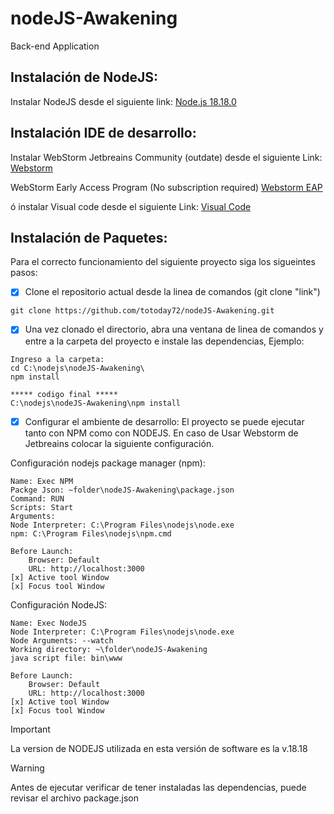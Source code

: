# nodeJS-Awakening
Back-end Application

## Instalación de NodeJS:

Instalar NodeJS desde el siguiente link:
<a href="https://nodejs.org/en/download/releases">Node.js 18.18.0</a>

## Instalación IDE de desarrollo:
Instalar WebStorm Jetbreains Community (outdate) desde el siguiente Link:
<a href="https://download.jetbrains.com/webstorm/WebStorm-2023.2.2.exe">Webstorm </a>

WebStorm Early Access Program (No subscription required)
<a href="https://www.jetbrains.com/webstorm/nextversion/">Webstorm EAP</a>

ó instalar Visual code desde el siguiente Link:
<a href="https://code.visualstudio.com/download">Visual Code</a>

## Instalación de Paquetes:
Para el correcto funcionamiento del siguiente proyecto siga los sigueintes pasos:

- [x] Clone el repositorio actual desde la linea de comandos (git clone "link")

```
git clone https://github.com/totoday72/nodeJS-Awakening.git
```

- [x] Una vez clonado el directorio, abra una ventana de linea de comandos y entre a la carpeta del proyecto e instale las dependencias,
Ejemplo: 
```
Ingreso a la carpeta:
cd C:\nodejs\nodeJS-Awakening\
npm install

***** codigo final *****
C:\nodejs\nodeJS-Awakening\npm install
```

- [x] Configurar el ambiente de desarrollo:
El proyecto se puede ejecutar tanto con NPM como con NODEJS. En caso de Usar Webstorm de Jetbreains colocar la siguiente 
configuración.

Configuración nodejs package manager (npm):
```
Name: Exec NPM
Packge Json: ~folder\nodeJS-Awakening\package.json
Command: RUN
Scripts: Start
Arguments:
Node Interpreter: C:\Program Files\nodejs\node.exe
npm: C:\Program Files\nodejs\npm.cmd

Before Launch:
    Browser: Default
    URL: http://localhost:3000
[x] Active tool Window
[x] Focus tool Window

```
Configuración NodeJS:
```
Name: Exec NodeJS
Node Interpreter: C:\Program Files\nodejs\node.exe
Node Arguments: --watch
Working directory: ~\folder\nodeJS-Awakening
java script file: bin\www

Before Launch:
    Browser: Default
    URL: http://localhost:3000
[x] Active tool Window
[x] Focus tool Window

```



> [!IMPORTANT]
> La version de NODEJS utilizada en esta versión de software es la v.18.18

> [!WARNING]
> Antes de ejecutar verificar de tener instaladas las dependencias, puede revisar el archivo package.json